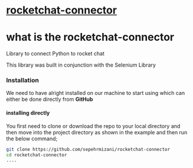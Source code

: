 # [rocketchat-connector](#)
# what is the rocketchat-connector
Library to connect Python to rocket chat 

This library was built in conjunction with the Selenium Library


### Installation

We need to have alright installed on our machine to start using which can either be done directly from **GitHub**

#### installing directly

You first need to clone or download the repo to your local directory and then move into the project directory as shown in the example and then run the below command; 

```bash
git clone https://github.com/sepehrmizani/rocketchat-connector
cd rocketchat-connector
....
